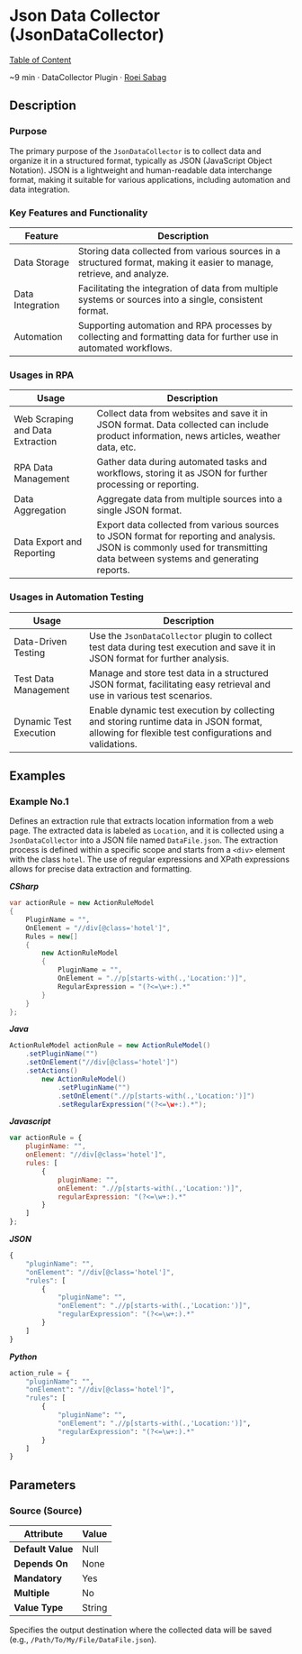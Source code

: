 # Json Data Collector (JsonDataCollector)

[Table of Content](../Home.md)  

~9 min · DataCollector Plugin · [Roei Sabag](https://www.linkedin.com/in/roei-sabag-247aa18/)

## Description

### Purpose

The primary purpose of the `JsonDataCollector` is to collect data and organize it in a structured format, typically as JSON (JavaScript Object Notation). 
JSON is a lightweight and human-readable data interchange format, making it suitable for various applications, including automation and data integration.

### Key Features and Functionality

| Feature               | Description                                                                                                            |
|-----------------------|------------------------------------------------------------------------------------------------------------------------|
| Data Storage          | Storing data collected from various sources in a structured format, making it easier to manage, retrieve, and analyze. |
| Data Integration      | Facilitating the integration of data from multiple systems or sources into a single, consistent format.                |
| Automation            | Supporting automation and RPA processes by collecting and formatting data for further use in automated workflows.      |

### Usages in RPA

| Usage                            | Description                                                                                                                                                               |
|--------------------------------- |---------------------------------------------------------------------------------------------------------------------------------------------------------------------------|
| Web Scraping and Data Extraction | Collect data from websites and save it in JSON format. Data collected can include product information, news articles, weather data, etc.                                  |
| RPA Data Management              | Gather data during automated tasks and workflows, storing it as JSON for further processing or reporting.                                                                 |
| Data Aggregation                 | Aggregate data from multiple sources into a single JSON format.                                                                                                           |
| Data Export and Reporting        | Export data collected from various sources to JSON format for reporting and analysis. JSON is commonly used for transmitting data between systems and generating reports. |

### Usages in Automation Testing

| Usage                  | Description                                                                                                                                     |
|------------------------|-------------------------------------------------------------------------------------------------------------------------------------------------|
| Data-Driven Testing    | Use the `JsonDataCollector` plugin to collect test data during test execution and save it in JSON format for further analysis.                  |
| Test Data Management   | Manage and store test data in a structured JSON format, facilitating easy retrieval and use in various test scenarios.                          |
| Dynamic Test Execution | Enable dynamic test execution by collecting and storing runtime data in JSON format, allowing for flexible test configurations and validations. |

## Examples

### Example No.1

Defines an extraction rule that extracts location information from a web page. 
The extracted data is labeled as `Location`, and it is collected using a `JsonDataCollector` into a JSON file named `DataFile.json`. 
The extraction process is defined within a specific scope and starts from a `<div>` element with the class `hotel`. 
The use of regular expressions and XPath expressions allows for precise data extraction and formatting.

_**CSharp**_

```csharp
var actionRule = new ActionRuleModel
{
    PluginName = "",
    OnElement = "//div[@class='hotel']",
    Rules = new[]
    {
        new ActionRuleModel
        {
            PluginName = "",
            OnElement = ".//p[starts-with(.,'Location:')]",
            RegularExpression = "(?<=\w+:).*"
        }
    }
};
```

_**Java**_

```java
ActionRuleModel actionRule = new ActionRuleModel()
    .setPluginName("")
    .setOnElement("//div[@class='hotel']")
    .setActions()
        new ActionRuleModel()        
            .setPluginName("")
            .setOnElement(".//p[starts-with(.,'Location:')]")
            .setRegularExpression("(?<=\w+:).*");
```

_**Javascript**_

```js
var actionRule = {
    pluginName: "",
    onElement: "//div[@class='hotel']",
    rules: [
        {
            pluginName: "",
            onElement: ".//p[starts-with(.,'Location:')]",
            regularExpression: "(?<=\w+:).*"
        }
    ]
};
```

_**JSON**_

```js
{
    "pluginName": "",
    "onElement": "//div[@class='hotel']",
    "rules": [
        {
            "pluginName": "",
            "onElement": ".//p[starts-with(.,'Location:')]",
            "regularExpression": "(?<=\w+:).*"
        }
    ]
}
```

_**Python**_

```python
action_rule = {
    "pluginName": "",
    "onElement": "//div[@class='hotel']",
    "rules": [
        {
            "pluginName": "",
            "onElement": ".//p[starts-with(.,'Location:')]",
            "regularExpression": "(?<=\w+:).*"
        }
    ]
}
```

## Parameters

### Source (Source)

| Attribute         | Value             |
|-------------------|-------------------|
| **Default Value** | Null              |
| **Depends On**    | None              |
| **Mandatory**     | Yes               |
| **Multiple**      | No                |
| **Value Type**    | String            |

Specifies the output destination where the collected data will be saved (e.g., `/Path/To/My/File/DataFile.json`).
